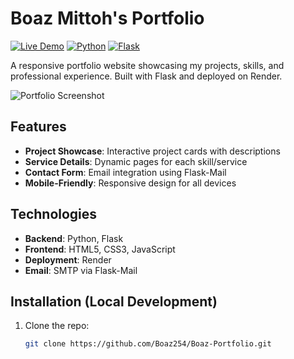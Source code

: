# Boaz Mittoh's Portfolio 

[![Live Demo](https://img.shields.io/badge/Demo-Live-green?style=for-the-badge&logo=render)](https://boaz-mittoh.onrender.com)
[![Python](https://img.shields.io/badge/Python-3.11+-blue?style=flat&logo=python)](https://python.org)
[![Flask](https://img.shields.io/badge/Flask-2.3-lightgrey?style=flat&logo=flask)](https://flask.palletsprojects.com/)

A responsive portfolio website showcasing my projects, skills, and professional experience. Built with Flask and deployed on Render.

![Portfolio Screenshot](static/images/Screenshot (17)) 

## Features
- **Project Showcase**: Interactive project cards with descriptions
- **Service Details**: Dynamic pages for each skill/service
- **Contact Form**: Email integration using Flask-Mail
- **Mobile-Friendly**: Responsive design for all devices

## Technologies
- **Backend**: Python, Flask
- **Frontend**: HTML5, CSS3, JavaScript
- **Deployment**: Render
- **Email**: SMTP via Flask-Mail

## Installation (Local Development)
1. Clone the repo:
   ```bash
   git clone https://github.com/Boaz254/Boaz-Portfolio.git

